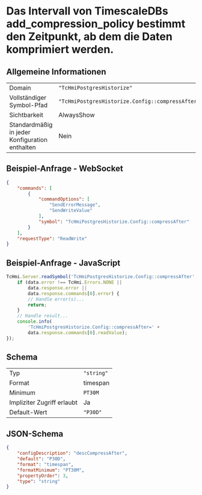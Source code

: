 # Das Intervall von TimescaleDBs add_compression_policy bestimmt den Zeitpunkt, ab dem die Daten komprimiert werden.

## Allgemeine Informationen

|  |  |
| - | - |
| Domain | `"TcHmiPostgresHistorize"` |
| Vollständiger Symbol-Pfad | `"TcHmiPostgresHistorize.Config::compressAfter"` |
| Sichtbarkeit | AlwaysShow |
| Standardmäßig in jeder Konfiguration enthalten | Nein |

## Beispiel-Anfrage - WebSocket

```json
{
    "commands": [
        {
            "commandOptions": [
                "SendErrorMessage",
                "SendWriteValue"
            ],
            "symbol": "TcHmiPostgresHistorize.Config::compressAfter"
        }
    ],
    "requestType": "ReadWrite"
}
```

## Beispiel-Anfrage - JavaScript

```javascript
TcHmi.Server.readSymbol('TcHmiPostgresHistorize.Config::compressAfter', data => {
    if (data.error !== TcHmi.Errors.NONE ||
        data.response.error ||
        data.response.commands[0].error) {
        // Handle error(s)...
        return;
    }
    // Handle result...
    console.info(
        'TcHmiPostgresHistorize.Config::compressAfter=' +
        data.response.commands[0].readValue);
});
```

## Schema

|  |  |
| - | - |
| Typ | `"string"` |
| Format | timespan |
| Minimum | `PT30M` |
| Impliziter Zugriff erlaubt | Ja |
| Default-Wert | `"P30D"` |

## JSON-Schema

```json
{
    "configDescription": "descCompressAfter",
    "default": "P30D",
    "format": "timespan",
    "formatMinimum": "PT30M",
    "propertyOrder": 3,
    "type": "string"
}
```
